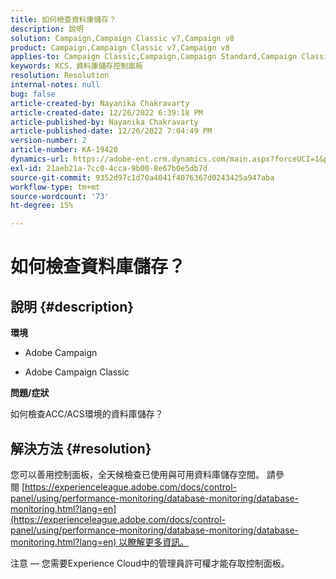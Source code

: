 ```yaml
---
title: 如何檢查資料庫儲存？
description: 說明
solution: Campaign,Campaign Classic v7,Campaign v8
product: Campaign,Campaign Classic v7,Campaign v8
applies-to: Campaign Classic,Campaign,Campaign Standard,Campaign Classic v7,Campaign v8
keywords: KCS，資料庫儲存控制面板
resolution: Resolution
internal-notes: null
bug: false
article-created-by: Nayanika Chakravarty
article-created-date: 12/26/2022 6:39:18 PM
article-published-by: Nayanika Chakravarty
article-published-date: 12/26/2022 7:04:49 PM
version-number: 2
article-number: KA-19420
dynamics-url: https://adobe-ent.crm.dynamics.com/main.aspx?forceUCI=1&pagetype=entityrecord&etn=knowledgearticle&id=8081a299-4c85-ed11-81ac-6045bd006b4b
exl-id: 21aeb21a-7cc0-4cca-9b00-8e67b0e5db7d
source-git-commit: 9352d97c1d70a4041f4076367d0243425a947aba
workflow-type: tm+mt
source-wordcount: '73'
ht-degree: 15%

---
```


# 如何檢查資料庫儲存？

## 說明 {#description}


<b>環境</b>

- Adobe Campaign

- Adobe Campaign Classic

<b>問題/症狀</b>

如何檢查ACC/ACS環境的資料庫儲存？


## 解決方法 {#resolution}


您可以善用控制面板，全天候檢查已使用與可用資料庫儲存空間。 請參閱 [https://experienceleague.adobe.com/docs/control-panel/using/performance-monitoring/database-monitoring/database-monitoring.html?lang=en](https://experienceleague.adobe.com/docs/control-panel/using/performance-monitoring/database-monitoring/database-monitoring.html?lang=en) 以瞭解更多資訊。

注意 — 您需要Experience Cloud中的管理員許可權才能存取控制面板。
